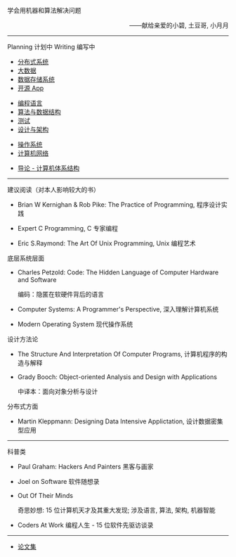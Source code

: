 <div class="alert alert-info">
    <p>学会用机器和算法解决问题</p>
    <p align="right">——献给亲爱的小碧, 土豆哥, 小月月</p>
</div>

- - -

<span class="badge badge-default">Planning 计划中</span> <span class="badge badge-info">Writing 编写中</span> 

<div>
    <ul class="group">
        <li class="group-item"><a class="active" href="cs/distributed_system/intro.html">分布式系统</a></li>
        <li class="group-item"><a class="active" href="cs/big_data/intro.html">大数据</a></li>
        <li class="group-item"><a class="active" href="cs/data_store/intro.html">数据存储系统</a></li>
        <li class="group-item"><a class="active" href="cs/applications/intro.html">开源 App</a></li>
    </ul>
    <ul class="group">
        <li class="group-item"><a class="active" href="cs/language/intro.html">编程语言</a></li>
        <li class="group-item"><a href="cs/algorithm/intro.html">算法与数据结构</a></li>
        <li class="group-item"><a href="cs/testing/intro.html">测试</a></li>
        <li class="group-item"><a class="active" href="cs/design/intro.html">设计与架构</a></li>
    </ul>
    <ul class="group">
        <li class="group-item"><a href="cs/operating_system/intro.html">操作系统</a></li>
        <li class="group-item"><a href="cs/network/intro.html">计算机网络</a></li>
    </ul>
    <ul class="group">
        <li class="group-item">
            <a href="cs/introduction/intro.html">导论 - 计算机体系结构</a>
        </li>
    </ul>
</div>


- - -

建议阅读（对本人影响较大的书）

* Brian W Kernighan & Rob Pike: The Practice of Programming, 程序设计实践

* Expert C Programming, C 专家编程

* Eric S.Raymond: The Art Of Unix Programming, Unix 编程艺术

底层系统层面

* Charles Petzold: Code: The Hidden Language of Computer Hardware and Software 
    
    编码：隐匿在软硬件背后的语言

* Computer Systems: A Programmer's Perspective, 深入理解计算机系统

* Modern Operating System 现代操作系统

设计方法论

* The Structure And Interpretation Of Computer Programs, 计算机程序的构造与解释

* Grady Booch: Object-oriented Analysis and Design with Applications
    
    中译本：面向对象分析与设计

分布式方面

* Martin Kleppmann: Designing Data Intensive Applictation, 设计数据密集型应用

- - -

科普类

* Paul Graham: Hackers And Painters 黑客与画家

* Joel on Software 软件随想录

* Out Of Their Minds

    奇思妙想: 15 位计算机天才及其重大发现; 涉及语言, 算法, 架构, 机器智能

* Coders At Work 编程人生 - 15 位软件先驱访谈录

- - -

* [论文集](https://github.com/jackyfkc/cs_repository)
